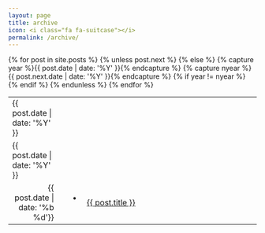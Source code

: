```yaml
---
layout: page
title: archive
icon: <i class="fa fa-suitcase"></i>
permalink: /archive/
---
```


<table style="border-collapse: collapse;">
    {% for post in site.posts %}
    {% unless post.next %}
        <tr>
        <td class="archive-year">{{ post.date | date: '%Y' }}</td>
        </tr>
    {% else %}
    {% capture year %}{{ post.date | date: '%Y' }}{% endcapture %}
    {% capture nyear %}{{ post.next.date | date: '%Y' }}{% endcapture %}
    {% if year != nyear %}
        <tr style="padding-top: 3em;">
        <td class="archive-year">{{ post.date | date: '%Y' }}</td>
        </tr>
    {% endif %}
    {% endunless %}
        <tr>
        <td width="20%" align="right">
        {{ post.date  | date: '%b %d'}}
        </td>
        <td width="10%" align="center">
        &nbsp; &nbsp; • &nbsp; &nbsp;
        </td>
        <td width="70%" align="left">
        <a href="{{ post.url | prepend:site.baseurl }}">{{ post.title }}</a>
        </td>
        </tr>
    {% endfor %}
</table>
